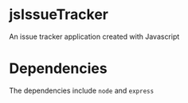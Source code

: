 # jsIssueTracker
An issue tracker application created with Javascript

# Dependencies
The dependencies include `node` and `express`
